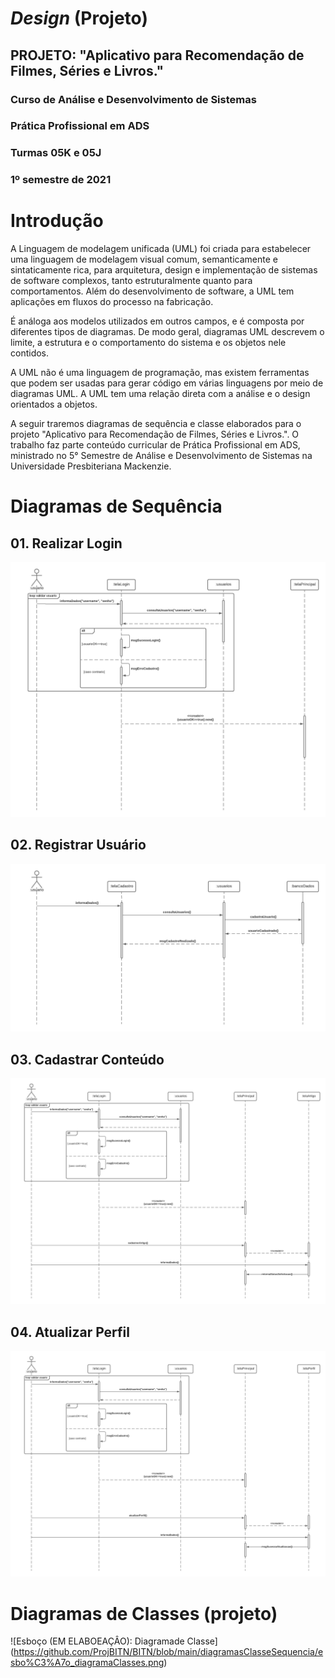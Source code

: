 # *Design* (Projeto)
## PROJETO: "Aplicativo para Recomendação de Filmes, Séries e Livros."
### Curso de Análise e Desenvolvimento de Sistemas
### Prática Profissional em ADS
### Turmas 05K e 05J
### 1º semestre de 2021

# Introdução

A Linguagem de modelagem unificada (UML) foi criada para estabelecer uma linguagem de modelagem visual comum, semanticamente e sintaticamente rica, para arquitetura, design e implementação de sistemas de software complexos, tanto estruturalmente quanto para comportamentos. Além do desenvolvimento de software, a UML tem aplicações em fluxos do processo na fabricação.

É análoga aos modelos utilizados em outros campos, e é composta por diferentes tipos de diagramas. De modo geral, diagramas UML descrevem o limite, a estrutura e o comportamento do sistema e os objetos nele contidos.

A UML não é uma linguagem de programação, mas existem ferramentas que podem ser usadas para gerar código em várias linguagens por meio de diagramas UML. A UML tem uma relação direta com a análise e o design orientados a objetos.

A seguir traremos diagramas de sequência e classe elaborados para o projeto "Aplicativo para Recomendação de Filmes, Séries e Livros.". O trabalho faz parte conteúdo curricular de Prática Profissional em ADS, ministrado no 5° Semestre de Análise e Desenvolvimento de Sistemas na Universidade Presbiteriana Mackenzie.

# Diagramas de Sequência

## 01. Realizar Login
![Diagrama 01: Login](https://github.com/ProjBITN/BITN/blob/main/diagramasClasseSequencia/1.loginUsuario_segundaVersao.png)

## 02. Registrar Usuário
![Diagrama 02: Cadastro](https://github.com/ProjBITN/BITN/blob/main/diagramasClasseSequencia/2.CadastroUsuario_segVersao.png)


## 03. Cadastrar Conteúdo
![Diagrama 03: cadastro de Conteúdo](https://github.com/ProjBITN/BITN/blob/main/diagramasClasseSequencia/3.Cadastro_segVersao-.png)

## 04. Atualizar Perfil
![Diagrama 4: Atualizar Perfil](https://github.com/ProjBITN/BITN/blob/main/diagramasClasseSequencia/4.AtualizarPerfil_segVersao.png)



# Diagramas de Classes (projeto)

![Esboço (EM ELABOEAÇÂO): Diagramade Classe] (https://github.com/ProjBITN/BITN/blob/main/diagramasClasseSequencia/esbo%C3%A7o_diagramaClasses.png)
